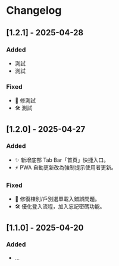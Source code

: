 # Changelog

## [1.2.1] - 2025-04-28
### Added
- 測試
- 測試

### Fixed
- 🐛 修測試
- 🛠️ 測試

## [1.2.0] - 2025-04-27
### Added
- ✨ 新增底部 Tab Bar「首頁」快捷入口。
- ⚡ PWA 自動更新改為強制提示使用者更新。

### Fixed
- 🐛 修復棟別/戶別選單載入錯誤問題。
- 🛠️ 優化登入流程，加入忘記密碼功能。

## [1.1.0] - 2025-04-20
### Added
- ... 